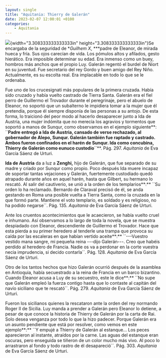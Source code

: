 ```yaml
---
layout: single
title: "Aquitania: Thierry de Galerán"
date: 2023-02-07 12:00:01 +0100
categories: 
    - Aquitania
---
```

![](media/image1.jpeg){width="3.308333333333333in"
height="3.308333333333333in"}Se encargaba de la seguridad de **Guilhem
X*, ***padre de Eleanor, de mirada hueca y fría. Sus ojos carecían de
vida. Los pómulos altos y afilados, gesto hierático. Era imposible
determinar su edad. Era inmenso como un buey, hombros más anchos que el
propio Luy. Galerán regentó el burdel de Niort en su juventud. Fue
secretario del rey Gordo y buen amigo del Rey Niño. Actualmente, es su
escolta real. Era implacable en todo lo que se le ordenaba.

Fue uno de los crucesignati más populares de la primera cruzada. Había
sido cruzado y había vuelto castrado de Tierra Santa. Galerán era el
fiel perro de Guillermo el Trovador durante el peregrinaje, pero el
abuelo de Eleanor, no soportó que un subalterno le impidiera tomar a la
mujer que él pretendía, porque él siempre disponía de las personas a su
antojo. De esta forma, lo traicionó del peor modo al hacerlo desaparecer
junto a Ida de Austria, una mujer indómita que no merecía los agravios y
tormentos que soportó a manos de Sunqur, como observamos en el ejemplo
siguiente**: ´´**Padre entregó a Ida de Austria, cansado de verse
rechazado, al gobernador de Alepo, Sunqur. Galerán también fue raptado y
castrado. Ambos fueron confinados en el harén de Sunqur. Ida como
concubina, Thierry de Galerán como eunuco custodio**´´**. Pág. 297.
*Aquitania* de Eva García Sáenz de Urturi.

**Ida de Austria** da a luz a **Zenghi,** hijo de Galerán, que fue
separado de su madre y criado por Sunqur como propio. Poco después Ida
muere incapaz de soportar tantas vejaciones y Galerán, fuertemente
custodiado quedó atrapado durante años en aquel harén, hasta que
Gilbert, su hermano lo rescató. Al salir del cautiverio, se unió a la
orden de los templarios**:** ´´Su orden lo ha reclamado. Bernardo de
Claraval precisó de él, se anda gestando en Roma una posible vuelta a
Tierra Santa, como la cruzada en la que formó parte. Mantiene el voto
templario, es soldado y es religioso, no ha podido negarse´´. Pág. 135.
*Aquitania* de Eva García Sáenz de Urturi.

Ante los cruentos acontecimientos que le acaecieron, se había vuelto
cruel e inhumano. Así observamos a lo largo de toda la novela, que se
muestra despiadado con Eleanor, descendiente de Guillermo el Trovador.
Hace que esta pierda a su primer heredero al tenderle una trampa que
provoca su caída por las escaleras en que habían vertido aceite**:**
´´---Vuestro vestido mana sangre, mi pequeña reina ---dijo Galerán---.
Creo que habéis perdido al heredero de Francia. Nadie os va a perdonar
en la corte vuestra necia imprudencia, si decido contarla´´. Pág. 128.
*Aquitania* de Eva García Sáenz de Urturi.

Otro de los tantos hechos que hizo Galerán ocurrió después de la
asamblea en Antioquia, había secuestrado a la reina de Francia en un
barco bizantino. Cuando Eleanor acusa a Luy de su secuestro, este le
dice**:** ´´No supe que Galerán empleó la fuerza contigo hasta que lo
contaste al capitán del navío siciliano que te rescató´´. Pág. 279.
*Aquitania* de Eva García Sáenz de Urturi.

Fueron los sicilianos quienes la rescataron ante la orden del rey
normando Roger II de Sicilia. Luy manda a prender a Galerán pero Eleanor
lo detiene, a pesar de que conoce la historia de Thierry de Galerán por
la carta de Rai. Solo desea venganza por todo lo que la hizo padecer.
Porque Galerán era un asunto pendiente que está por resolver, como vemos
en este ejemplo**:** ´´Y empujé a Thierry de Galerán al estanque\... Los
peces aparecieron al instante, atraídos por la carne. Las aguas del
estanque eran oscuras, pero enseguida se tiñeron de un color mucho más
vivo. Al poco lo arrastraron al fondo y todo rastro de él desapareció´´.
Pág. 303. *Aquitania* de Eva García Sáenz de Urturi.
